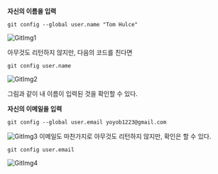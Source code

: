 **자신의 이름을 입력**
```
git config --global user.name "Tom Hulce"
```
![GitImg1](./img/GitImg1.png)

아무것도 리턴하지 않지만, 다음의 코드를 친다면
```
git config user.name
```
![GitImg2](./img/GitImg2.png)

그림과 같이 내 이름이 입력된 것을 확인할 수 있다.

**자신의 이메일을 입력**
```
git config --global user.email yoyob1223@gmail.com
```
![GitImg3](./img/GitImg3.png)
이메일도 마찬가지로 아무것도 리턴하지 않지만, 확인은 할 수 있다.
```
git config user.email
```
![GitImg4](./img/GitImg4.png)